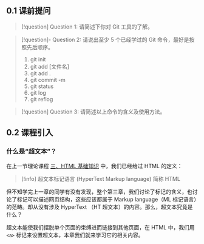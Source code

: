 ## 0.1 课前提问
>[!question] Question 1: 请简述下你对 Git 工具的了解。


>[!question]- Question 2: 请说出至少 5 个已经学过的 Git 命令，最好是按照先后顺序。
> 1. git init
> 2. git add [文件名]
> 3. git add .
> 4. git commit -m
> 5. git status
> 6. git log
> 7. git reflog

>[!question] Question 3: 请简述以上命令的含义及使用方法。

## 0.2 课程引入

### 什么是“超文本”？

在上一节理论课程 [三、HTML 基础知识](obsidian://open?vault=WebDesignTutorial&file=03%20%E4%B8%89%E3%80%81HTML%20%E5%9F%BA%E7%A1%80%E7%9F%A5%E8%AF%86%2F1%20HTML%20%E4%B8%8E%20%E9%A1%B5%E9%9D%A2(30min)) 中，我们已经给过 HTML 的定义：

>[!info]
> 超文本标记语言 (HyperText Markup language) 简称 HTML

但不知学完上一章的同学有没有发现，整个第三章，我们讨论了标记的含义，也讨论了标记可以描述网页结构，这些应该都属于 Markup language（ML 标记语言）的范畴。却从没有涉及 HyperText （HT 超文本）的内容。那么，超文本究竟是什么？

超文本能使我们摆脱单个页面的束缚进而链接到其他页面，在 HTML 中，我们用 `<a>` 标记来设置超文本，本章我们就来学习它的相关内容。
